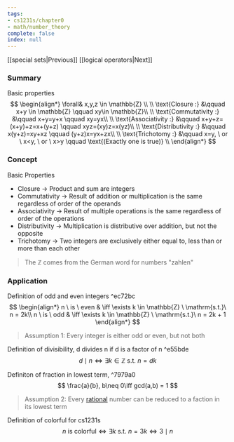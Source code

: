```yaml
---
tags:
- cs1231s/chapter0
- math/number_theory
complete: false
index: null
---
```

\[\[special sets|Previous]]   \[\[logical operators|Next]]

### Summary
Basic properties
$$
\begin{align*}
\forall& x,y,z \in \mathbb{Z} \\
\\
\text{Closure :} &\qquad x+y \in \mathbb{Z} \qquad xy\in \mathbb{Z}\\
\\
\text{Commutativity :} &\qquad x+y=y+x \qquad xy=yx\\
\\
\text{Associativity :} &\qquad x+y+z=(x+y)+z=x+(y+z) \qquad xyz=(xy)z=x(yz)\\
\\
\text{Distributivity :} &\qquad x(y+z)=xy+xz \qquad (y+z)x=yx+zx\\
\\
\text{Trichotomy :} &\qquad x=y, \ or \ x<y, \ or \ x>y \qquad \text{(Exactly one is true)}  \\
\end{align*}
$$

### Concept
Basic Properties
- Closure -> Product and sum are integers
- Commutativity -> Result of addition or multiplication is the same regardless of order of the operands
- Associativity -> Result of multiple operations is the same regardless of order of the operations
- Distributivity -> Multiplication is distributive over addition, but not the opposite
- Trichotomy -> Two integers are exclusively either equal to, less than or more than each other

> The $\mathbb{Z}$ comes from the German word for numbers "zahlen"

### Application
Definition of odd and even integers ^ec72bc
$$
\begin{align*}
n \ is \ even & \iff \exists k \in \mathbb{Z} \ \mathrm{s.t.}\ n = 2k\\
n \ is \ odd & \iff \exists k \in \mathbb{Z} \ \mathrm{s.t.}\ n = 2k + 1
\end{align*}
$$
> Assumption 1: Every integer is either odd or even, but not both

Definition of divisibility, d divides n if d is a factor of n ^e55bde
$$
d \mid n \iff\exists k\in \mathbb{Z} \ \mathrm{s.t.}\ n=dk
$$

Definiton of fraction in lowest term,  ^7979a0
$$
\frac{a}{b}, b\neq 0\iff gcd(a,b) = 1
$$
> Assumption 2: Every [rational](/labyrinth/notes/math/cs1231s/special_sets#^9f1e5d) number can be reduced to a faction in its lowest term

Definition of colorful for cs1231s
$$
n\text{ is colorful} \iff \exists k \ \mathrm{s.t.}\ n=3k \iff 3 \mid n
$$


